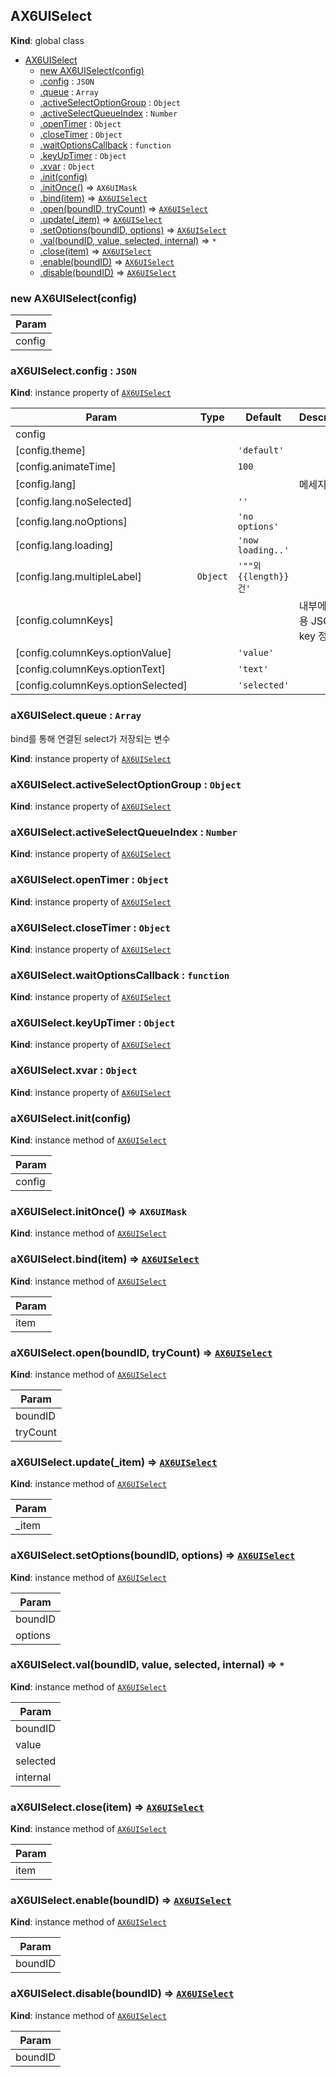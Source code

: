<a name="AX6UISelect"></a>

## AX6UISelect
**Kind**: global class  

* [AX6UISelect](#AX6UISelect)
    * [new AX6UISelect(config)](#new_AX6UISelect_new)
    * [.config](#AX6UISelect+config) : <code>JSON</code>
    * [.queue](#AX6UISelect+queue) : <code>Array</code>
    * [.activeSelectOptionGroup](#AX6UISelect+activeSelectOptionGroup) : <code>Object</code>
    * [.activeSelectQueueIndex](#AX6UISelect+activeSelectQueueIndex) : <code>Number</code>
    * [.openTimer](#AX6UISelect+openTimer) : <code>Object</code>
    * [.closeTimer](#AX6UISelect+closeTimer) : <code>Object</code>
    * [.waitOptionsCallback](#AX6UISelect+waitOptionsCallback) : <code>function</code>
    * [.keyUpTimer](#AX6UISelect+keyUpTimer) : <code>Object</code>
    * [.xvar](#AX6UISelect+xvar) : <code>Object</code>
    * [.init(config)](#AX6UISelect+init)
    * [.initOnce()](#AX6UISelect+initOnce) ⇒ <code>AX6UIMask</code>
    * [.bind(item)](#AX6UISelect+bind) ⇒ <code>[AX6UISelect](#AX6UISelect)</code>
    * [.open(boundID, tryCount)](#AX6UISelect+open) ⇒ <code>[AX6UISelect](#AX6UISelect)</code>
    * [.update(_item)](#AX6UISelect+update) ⇒ <code>[AX6UISelect](#AX6UISelect)</code>
    * [.setOptions(boundID, options)](#AX6UISelect+setOptions) ⇒ <code>[AX6UISelect](#AX6UISelect)</code>
    * [.val(boundID, value, selected, internal)](#AX6UISelect+val) ⇒ <code>\*</code>
    * [.close(item)](#AX6UISelect+close) ⇒ <code>[AX6UISelect](#AX6UISelect)</code>
    * [.enable(boundID)](#AX6UISelect+enable) ⇒ <code>[AX6UISelect](#AX6UISelect)</code>
    * [.disable(boundID)](#AX6UISelect+disable) ⇒ <code>[AX6UISelect](#AX6UISelect)</code>

<a name="new_AX6UISelect_new"></a>

### new AX6UISelect(config)

| Param |
| --- |
| config | 

<a name="AX6UISelect+config"></a>

### aX6UISelect.config : <code>JSON</code>
**Kind**: instance property of <code>[AX6UISelect](#AX6UISelect)</code>  

| Param | Type | Default | Description |
| --- | --- | --- | --- |
| config |  |  |  |
| [config.theme] |  | <code>&#x27;default&#x27;</code> |  |
| [config.animateTime] |  | <code>100</code> |  |
| [config.lang] |  |  | 메세지들 |
| [config.lang.noSelected] |  | <code>&#x27;&#x27;</code> |  |
| [config.lang.noOptions] |  | <code>&#x27;no options&#x27;</code> |  |
| [config.lang.loading] |  | <code>&#x27;now loading..&#x27;</code> |  |
| [config.lang.multipleLabel] | <code>Object</code> | <code>&#x27;&quot;&quot;외 {{length}}건&#x27;</code> |  |
| [config.columnKeys] |  |  | 내부에서 사용 JSON key 정의 |
| [config.columnKeys.optionValue] |  | <code>&#x27;value&#x27;</code> |  |
| [config.columnKeys.optionText] |  | <code>&#x27;text&#x27;</code> |  |
| [config.columnKeys.optionSelected] |  | <code>&#x27;selected&#x27;</code> |  |

<a name="AX6UISelect+queue"></a>

### aX6UISelect.queue : <code>Array</code>
bind를 통해 연결된 select가 저장되는 변수

**Kind**: instance property of <code>[AX6UISelect](#AX6UISelect)</code>  
<a name="AX6UISelect+activeSelectOptionGroup"></a>

### aX6UISelect.activeSelectOptionGroup : <code>Object</code>
**Kind**: instance property of <code>[AX6UISelect](#AX6UISelect)</code>  
<a name="AX6UISelect+activeSelectQueueIndex"></a>

### aX6UISelect.activeSelectQueueIndex : <code>Number</code>
**Kind**: instance property of <code>[AX6UISelect](#AX6UISelect)</code>  
<a name="AX6UISelect+openTimer"></a>

### aX6UISelect.openTimer : <code>Object</code>
**Kind**: instance property of <code>[AX6UISelect](#AX6UISelect)</code>  
<a name="AX6UISelect+closeTimer"></a>

### aX6UISelect.closeTimer : <code>Object</code>
**Kind**: instance property of <code>[AX6UISelect](#AX6UISelect)</code>  
<a name="AX6UISelect+waitOptionsCallback"></a>

### aX6UISelect.waitOptionsCallback : <code>function</code>
**Kind**: instance property of <code>[AX6UISelect](#AX6UISelect)</code>  
<a name="AX6UISelect+keyUpTimer"></a>

### aX6UISelect.keyUpTimer : <code>Object</code>
**Kind**: instance property of <code>[AX6UISelect](#AX6UISelect)</code>  
<a name="AX6UISelect+xvar"></a>

### aX6UISelect.xvar : <code>Object</code>
**Kind**: instance property of <code>[AX6UISelect](#AX6UISelect)</code>  
<a name="AX6UISelect+init"></a>

### aX6UISelect.init(config)
**Kind**: instance method of <code>[AX6UISelect](#AX6UISelect)</code>  

| Param |
| --- |
| config | 

<a name="AX6UISelect+initOnce"></a>

### aX6UISelect.initOnce() ⇒ <code>AX6UIMask</code>
**Kind**: instance method of <code>[AX6UISelect](#AX6UISelect)</code>  
<a name="AX6UISelect+bind"></a>

### aX6UISelect.bind(item) ⇒ <code>[AX6UISelect](#AX6UISelect)</code>
**Kind**: instance method of <code>[AX6UISelect](#AX6UISelect)</code>  

| Param |
| --- |
| item | 

<a name="AX6UISelect+open"></a>

### aX6UISelect.open(boundID, tryCount) ⇒ <code>[AX6UISelect](#AX6UISelect)</code>
**Kind**: instance method of <code>[AX6UISelect](#AX6UISelect)</code>  

| Param |
| --- |
| boundID | 
| tryCount | 

<a name="AX6UISelect+update"></a>

### aX6UISelect.update(_item) ⇒ <code>[AX6UISelect](#AX6UISelect)</code>
**Kind**: instance method of <code>[AX6UISelect](#AX6UISelect)</code>  

| Param |
| --- |
| _item | 

<a name="AX6UISelect+setOptions"></a>

### aX6UISelect.setOptions(boundID, options) ⇒ <code>[AX6UISelect](#AX6UISelect)</code>
**Kind**: instance method of <code>[AX6UISelect](#AX6UISelect)</code>  

| Param |
| --- |
| boundID | 
| options | 

<a name="AX6UISelect+val"></a>

### aX6UISelect.val(boundID, value, selected, internal) ⇒ <code>\*</code>
**Kind**: instance method of <code>[AX6UISelect](#AX6UISelect)</code>  

| Param |
| --- |
| boundID | 
| value | 
| selected | 
| internal | 

<a name="AX6UISelect+close"></a>

### aX6UISelect.close(item) ⇒ <code>[AX6UISelect](#AX6UISelect)</code>
**Kind**: instance method of <code>[AX6UISelect](#AX6UISelect)</code>  

| Param |
| --- |
| item | 

<a name="AX6UISelect+enable"></a>

### aX6UISelect.enable(boundID) ⇒ <code>[AX6UISelect](#AX6UISelect)</code>
**Kind**: instance method of <code>[AX6UISelect](#AX6UISelect)</code>  

| Param |
| --- |
| boundID | 

<a name="AX6UISelect+disable"></a>

### aX6UISelect.disable(boundID) ⇒ <code>[AX6UISelect](#AX6UISelect)</code>
**Kind**: instance method of <code>[AX6UISelect](#AX6UISelect)</code>  

| Param |
| --- |
| boundID | 

